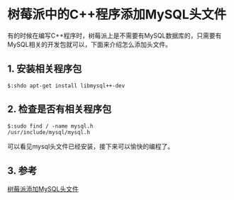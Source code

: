 # 树莓派中的C++程序添加MySQL头文件

有的时候在编写C++程序时，树莓派上是不需要有MySQL数据库的，只需要有MySQL相关的开发包就可以，下面来介绍怎么添加头文件。

## 1.	安装相关程序包

```
$:shdo apt-get install libmysql++-dev
```

## 2.	检查是否有相关程序包

```
$:sudo find / -name mysql.h
/usr/include/mysql/mysql.h
```

可以看见mysql头文件已经安装，接下来可以愉快的编程了。



## 3.	参考

[树莓派添加MySQL头文件](https://blog.csdn.net/linrulei11/article/details/7298834)

